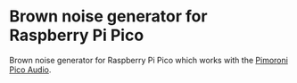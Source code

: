 # Brown noise generator for Raspberry Pi Pico

Brown noise generator for Raspberry Pi Pico which works with the [Pimoroni Pico Audio](https://pimoroni.com/picoaudio).
